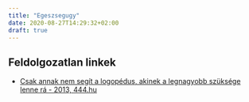 ```yaml
---
title: "Egeszsegugy"
date: 2020-08-27T14:29:32+02:00
draft: true
---
```


## Feldolgozatlan linkek

- [Csak annak nem segít a logopédus, akinek a legnagyobb szüksége lenne rá - 2013, 444.hu](https://444.hu/2013/09/24/csak-annak-nem-segithet-a-logopedus-akinek-igazan-szuksege-lenne-ra/)